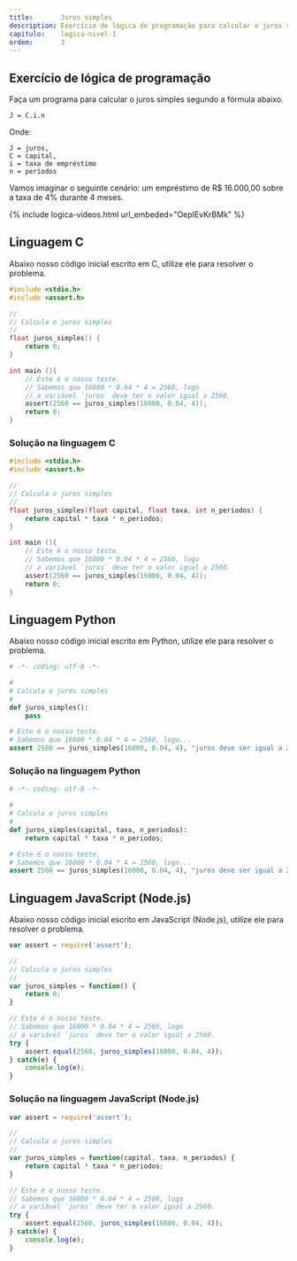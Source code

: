 ```yaml
---
title:       Juros simples
description: Exercício de lógica de programação para calcular o juros simples.
capitulo:    logica-nivel-1
ordem:       3
---
```



Exercício de lógica de programação
---

Faça um programa para calcular o juros simples segundo a fórmula abaixo.

    J = C.i.n

Onde:

    J = juros,
    C = capital,
    i = taxa de empréstimo
    n = períodos

Vamos imaginar o seguinte cenário: um empréstimo de R$ 16.000,00 sobre a taxa de 4% durante 4 meses.

{% include logica-videos.html url_embeded="OepIEvKrBMk" %}




Linguagem C
---

Abaixo nosso código inicial escrito em C, utilize ele para resolver o problema.

```c
#include <stdio.h>
#include <assert.h>

//
// Calcula o juros simples
//
float juros_simples() {
    return 0;
}

int main (){
    // Este é o nosso teste.
    // Sabemos que 16000 * 0.04 * 4 = 2560, logo
    // a variável `juros` deve ter o valor igual a 2560.
    assert(2560 == juros_simples(16000, 0.04, 4));
    return 0;
}
```

### Solução na linguagem C

```c
#include <stdio.h>
#include <assert.h>

//
// Calcula o juros simples
//
float juros_simples(float capital, float taxa, int n_periodos) {
    return capital * taxa * n_periodos;
}

int main (){
    // Este é o nosso teste.
    // Sabemos que 16000 * 0.04 * 4 = 2560, logo
    // a variável `juros` deve ter o valor igual a 2560.
    assert(2560 == juros_simples(16000, 0.04, 4));
    return 0;
}
```


Linguagem Python
---

Abaixo nosso código inicial escrito em Python, utilize ele para resolver o problema.

```python
# -*- coding: utf-8 -*-

#
# Calcula o juros simples
#
def juros_simples():
    pass

# Este é o nosso teste.
# Sabemos que 16000 * 0.04 * 4 = 2560, logo...
assert 2560 == juros_simples(16000, 0.04, 4), "juros deve ser igual a 2560"
```

### Solução na linguagem Python

```python
# -*- coding: utf-8 -*-

#
# Calcula o juros simples
#
def juros_simples(capital, taxa, n_periodos):
    return capital * taxa * n_periodos;

# Este é o nosso teste.
# Sabemos que 16000 * 0.04 * 4 = 2560, logo...
assert 2560 == juros_simples(16000, 0.04, 4), "juros deve ser igual a 2560"
```


Linguagem JavaScript (Node.js)
---

Abaixo nosso código inicial escrito em JavaScript (Node.js), utilize ele para resolver o problema.


```javascript
var assert = require('assert');

//
// Calcula o juros simples
//
var juros_simples = function() {
    return 0;
}

// Este é o nosso teste.
// Sabemos que 16000 * 0.04 * 4 = 2560, logo
// a variável `juros` deve ter o valor igual a 2560.
try {
    assert.equal(2560, juros_simples(16000, 0.04, 4));
} catch(e) {
    console.log(e);
}
```


### Solução na linguagem JavaScript (Node.js)


```javascript
var assert = require('assert');

//
// Calcula o juros simples
//
var juros_simples = function(capital, taxa, n_periodos) {
    return capital * taxa * n_periodos;
}

// Este é o nosso teste.
// Sabemos que 16000 * 0.04 * 4 = 2560, logo
// a variável `juros` deve ter o valor igual a 2560.
try {
    assert.equal(2560, juros_simples(16000, 0.04, 4));
} catch(e) {
    console.log(e);
}
```

